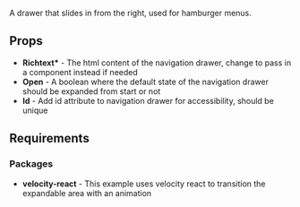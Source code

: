 A drawer that slides in from the right, used for hamburger menus.

## Props
- __Richtext*__ - The html content of the navigation drawer, change to pass in a component instead if needed
- **Open** - A boolean where the default state of the navigation drawer should be expanded from start or not
- **Id** - Add id attribute to navigation drawer for accessibility, should be unique

## Requirements
### Packages
- **velocity-react** - This example uses velocity react to transition the expandable area with an animation
